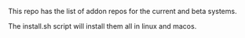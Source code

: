 This repo has the list of addon repos for the current and beta systems.

The install.sh script will install them all in linux and macos.
